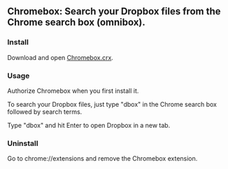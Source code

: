 ## Chromebox: Search your Dropbox files from the Chrome search box (omnibox).

### Install

Download and open [Chromebox.crx](https://github.com/holdenmatt/Chromebox/raw/master/Chromebox.crx).

### Usage

Authorize Chromebox when you first install it.

To search your Dropbox files, just type "dbox" in the Chrome search box followed by search terms.

Type "dbox" and hit Enter to open Dropbox in a new tab.

### Uninstall

Go to chrome://extensions and remove the Chromebox extension.